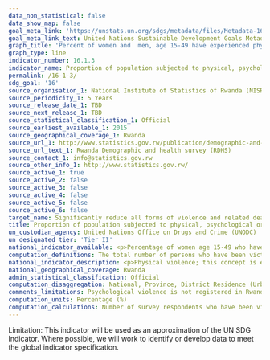 ```yaml
---
data_non_statistical: false
data_show_map: false
goal_meta_link: 'https://unstats.un.org/sdgs/metadata/files/Metadata-16-01-03.pdf '
goal_meta_link_text: United Nations Sustainable Development Goals Metadata (PDF 217 KB)
graph_title: 'Percent of women and  men, age 15-49 have experienced physical violence within the 12 months preceding the survey'
graph_type: line
indicator_number: 16.1.3
indicator_name: Proportion of population subjected to physical, psychological or sexual violence in the previous 12 months
permalink: /16-1-3/
sdg_goal: '16'
source_organisation_1: National Institute of Statistics of Rwanda (NISR)
source_periodicity_1: 5 Years
source_release_date_1: TBD
source_next_release_1: TBD
source_statistical_classification_1: Official
source_earliest_available_1: 2015
source_geographical_coverage_1: Rwanda
source_url_1: http://www.statistics.gov.rw/publication/demographic-and-health-survey-20142015-final-report
source_url_text_1: Rwanda Demographic and health survey (RDHS)
source_contact_1: info@statistics.gov.rw 
source_other_info_1: http://www.statistics.gov.rw/  
source_active_1: true
source_active_2: false
source_active_3: false
source_active_4: false
source_active_5: false
source_active_6: false
target_name: Significantly reduce all forms of violence and related death rates everywhere
title: Proportion of population subjected to physical, psychological or sexual violence in the previous 12 months
un_custodian_agency: United Nations Office on Drugs and Crime (UNODC)
un_designated_tier: 'Tier II'
national_indicator_available: <p>Percentage of women age 15-49 who have ever experienced sexual violence in the 12 months preceding the survey,</p><p>Percentage of men age 15-49 who have ever experienced sexual violence in the 12 months preceding the survey,</p><p>Percentage of women age 15-49 who have ever experienced physical violence in the 12 months preceding the survey,</p> Percentage of men age 15-49 who have ever experienced physical violence in the 12 months preceding the survey. 
computation_definitions: The total number of persons who have been victim of physical, psychological or sexual violence in the previous 12 months, as a share of the total population.
national_indicator_description: <p>Physical violence; this concept is equivalent to the concept of physical assault, as defined in the International Classification of Crime for Statistical Purposes (ICCS); the intentional or reckless application of physical force inflicted upon the body of a person. This includes serious and minor bodily injuries and serious and minor physical force. According to the ICCS, these are defined as; Serious bodily injury, at minimum, includes gunshot or bullet wounds; knife or stab wounds; severed limbs; broken bones or teeth knocked out; internal injuries; being knocked unconscious; and other severe or critical injuries. Serious physical force, at minimum, includes being shot; stabbed or cut; hit by an object; hit by a thrown object; poisoning and other applications of force with the potential to cause serious bodily injury. Minor bodily injury, at minimum, includes bruises, cuts, scratches, chipped teeth, swelling, black eye and other minor injuries. Minor physical force, at minimum, includes hitting, slapping, pushing, tripping, knocking down and other applications of force with the potential to cause minor bodily injury.</p> Sexual violence (ICCS); Unwanted sexual act, attempt to obtain a sexual act, or contact or communication with unwanted sexual attention without valid consent or with consent as a result of intimidation, force, fraud, coercion, threat, deception, use of drugs or alcohol, or abuse of power or of a position of vulnerability. This includes rape and other forms of sexual assault.
national_geographical_coverage: Rwanda
admin_statistical_classification: Official
computation_disaggregation: National, Province, District Residence (Urban & Rural), Sex, Age, Religion, Marital Status, Education Level, Wealth Quintile, Employment & Number of Living children.
comments_limitations: Psychological violence is not registered in Rwanda DHS
computation_units: Percentage (%)
computation_calculations: Number of survey respondents who have been victim of physical, psychological or sexual violence in the previous 12 months, divided by the total number of survey respondents.
---
```

Limitation: This indicator will be used as an approximation of the UN SDG Indicator. Where possible, we will work to identify or develop data to meet the global indicator specification. 
